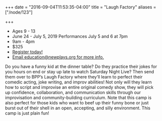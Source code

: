 +++
date = "2016-09-04T11:53:35-04:00"
title = "Laugh Factory"
aliases = ["/node/123"]

+++

* Ages 9 - 13
* June 24 - July 5, 2019 Performances July 5 and 6 at 7pm
* 9am - 4pm
* $325
* [Register today!](http://services.bloomington.ivytech.edu/cll_local/cll_registration_form.html)
* [Email education@newplays.org for more info.](mailto:education@newplays.org)

Do you have a funny kid at the dinner table? Do they practice their jokes for you hours on end or stay up late to watch Saturday Night Live? Then send them over to BPP’s Laugh Factory where they’ll learn to perfect their comedic acting, joke writing, and improv abilities! Not only will they learn how to script and improvise an entire original comedy show, they will pick up confidence, collaboration, and communication skills through our improvisation and community-building curriculum. Note that this camp is also perfect for those kids who want to beef up their funny bone or just burst out of their shell in an open, accepting, and silly environment. This camp is just plain fun!
